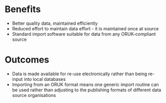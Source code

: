 # Benefits

- Better quality data, maintained efficiently
- Reduced effort to maintain data effort - it is maintained once at source
- Standard import software suitable for data from any ORUK-compliant source

# Outcomes

- Data is made available for re-use electronically rather than being re-input into local databases
- Importing from an ORUK format means one generic import routine can be used rather than adjusting to the publishing formats of different data source organisations